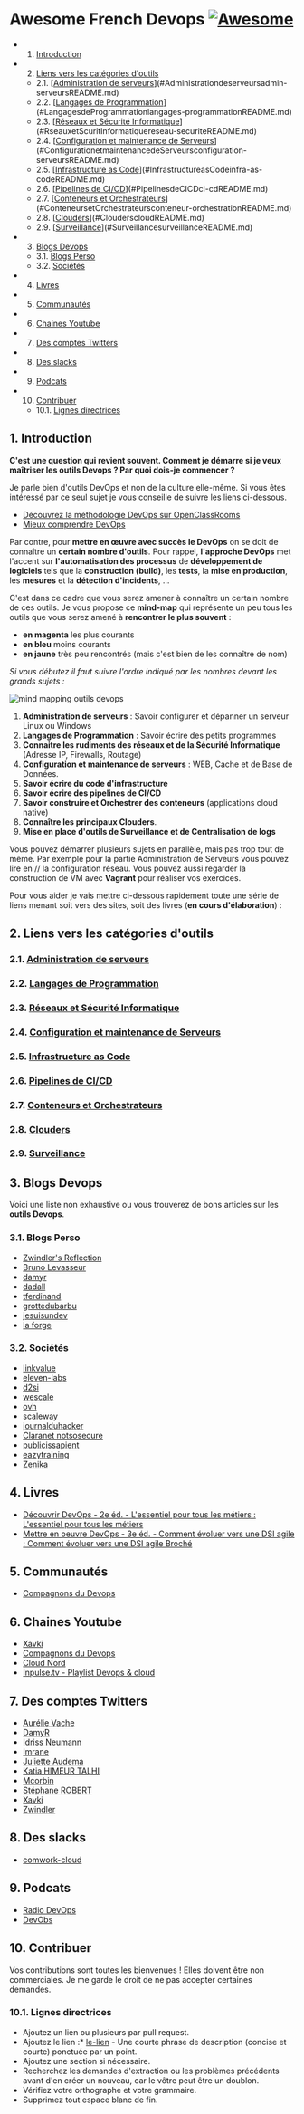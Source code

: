 # Awesome French Devops [![Awesome](https://cdn.rawgit.com/sindresorhus/awesome/d7305f38d29fed78fa85652e3a63e154dd8e8829/media/badge.svg)](https://github.com/sindresorhus/awesome)

<!-- vscode-markdown-toc -->
* 1. [Introduction](#Introduction)
* 2. [Liens vers les catégories d'outils](#Liensverslescatgoriesdoutils)
	* 2.1. [[Administration de serveurs](/admin-serveurs/README.md)](#Administrationdeserveursadmin-serveursREADME.md)
	* 2.2. [[Langages de Programmation](/langages-programmation/README.md)](#LangagesdeProgrammationlangages-programmationREADME.md)
	* 2.3. [[Réseaux et Sécurité Informatique](/reseau-securite/README.md)](#RseauxetScuritInformatiquereseau-securiteREADME.md)
	* 2.4. [[Configuration et maintenance de Serveurs](/configuration-serveurs/README.md)](#ConfigurationetmaintenancedeServeursconfiguration-serveursREADME.md)
	* 2.5. [[Infrastructure as Code](/infra-as-code/README.md)](#InfrastructureasCodeinfra-as-codeREADME.md)
	* 2.6. [[Pipelines de CI/CD](/ci-cd/README.md)](#PipelinesdeCICDci-cdREADME.md)
	* 2.7. [[Conteneurs et Orchestrateurs](/conteneur-orchestration/README.md)](#ConteneursetOrchestrateursconteneur-orchestrationREADME.md)
	* 2.8. [[Clouders](/cloud/README.md)](#ClouderscloudREADME.md)
	* 2.9. [[Surveillance](/surveillance/README.md)](#SurveillancesurveillanceREADME.md)
* 3. [Blogs Devops](#BlogsDevops)
	* 3.1. [Blogs Perso](#BlogsPerso)
	* 3.2. [Sociétés](#Socits)
* 4. [Livres](#Livres)
* 5. [Communautés](#Communauts)
* 6. [Chaines Youtube](#ChainesYoutube)
* 7. [Des comptes Twitters](#DescomptesTwitters)
* 8. [Des slacks](#Desslacks)
* 9. [Podcats](#Podcats)
* 10. [Contribuer](#Contribuer)
	* 10.1. [Lignes directrices](#Lignesdirectrices)

<!-- vscode-markdown-toc-config
	numbering=true
	autoSave=true
	/vscode-markdown-toc-config -->
<!-- /vscode-markdown-toc -->
##  1. <a name='Introduction'></a>Introduction

**C'est une question qui revient souvent. Comment je démarre si je veux maîtriser
les outils Devops ? Par quoi dois-je commencer ?**

Je parle bien d'outils DevOps et non de la culture elle-même. Si vous êtes
intéressé par ce seul sujet je vous conseille de suivre les liens ci-dessous.

- [Découvrez la méthodologie DevOps sur
  OpenClassRooms](https://openclassrooms.com/fr/courses/6093671-decouvrez-la-methodologie-devops)
- [Mieux comprendre DevOps](https://aws.amazon.com/fr/devops/what-is-devops/)

Par contre, pour **mettre en œuvre avec succès le DevOps** on se doit de
connaître un **certain nombre d'outils**. Pour rappel, **l'approche DevOps** met
l'accent sur **l'automatisation des processus** de **développement de
logiciels** tels que la **construction (build)**, les **tests**, la **mise en
production**, les **mesures** et la **détection d'incidents**, ...

C'est dans ce cadre que vous serez amener à connaître un certain nombre de
ces outils. Je vous propose ce **mind-map** qui représente un peu tous les
outils que vous serez amené à **rencontrer le plus souvent** :

- **en magenta** les plus courants
- **en bleu** moins courants
- **en jaune** très peu rencontrés (mais c'est bien de les connaître de nom)

_Si vous débutez il faut suivre l'ordre indiqué par les nombres devant les
grands sujets :_

![mind mapping outils devops](media/formation-outils-devops.webp)

1. **Administration de serveurs** : Savoir configurer et dépanner un serveur Linux ou
   Windows
2. **Langages de Programmation** : Savoir écrire des petits programmes
3. **Connaitre les rudiments des réseaux et de la Sécurité Informatique** (Adresse
   IP, Firewalls, Routage)
4. **Configuration et maintenance de serveurs** : WEB, Cache et de Base de Données.
5. **Savoir écrire du code d'infrastructure**
6. **Savoir écrire des pipelines de CI/CD**
7. **Savoir construire et Orchestrer des conteneurs** (applications cloud native)
8. **Connaître les principaux Clouders**.
9. **Mise en place d'outils de Surveillance et de Centralisation de logs**

Vous pouvez démarrer plusieurs sujets en parallèle, mais pas trop tout de même.
Par exemple pour la partie Administration de Serveurs vous pouvez lire en //
la configuration réseau. Vous pouvez aussi regarder la construction de VM avec
**Vagrant** pour réaliser vos exercices.

Pour vous aider je vais mettre ci-dessous rapidement toute une série de liens
menant soit vers des sites, soit des livres (**en cours d'élaboration**) :

##  2. <a name='Liensverslescatgoriesdoutils'></a>Liens vers les catégories d'outils

###  2.1. <a name='Administrationdeserveursadmin-serveursREADME.md'></a>[Administration de serveurs](/admin-serveurs/README.md)
###  2.2. <a name='LangagesdeProgrammationlangages-programmationREADME.md'></a>[Langages de Programmation](/langages-programmation/README.md)
###  2.3. <a name='RseauxetScuritInformatiquereseau-securiteREADME.md'></a>[Réseaux et Sécurité Informatique](/reseau-securite/README.md)
###  2.4. <a name='ConfigurationetmaintenancedeServeursconfiguration-serveursREADME.md'></a>[Configuration et maintenance de Serveurs](/configuration-serveurs/README.md)
###  2.5. <a name='InfrastructureasCodeinfra-as-codeREADME.md'></a>[Infrastructure as Code](/infra-as-code/README.md)
###  2.6. <a name='PipelinesdeCICDci-cdREADME.md'></a>[Pipelines de CI/CD](/ci-cd/README.md)
###  2.7. <a name='ConteneursetOrchestrateursconteneur-orchestrationREADME.md'></a>[Conteneurs et Orchestrateurs](/conteneur-orchestration/README.md)
###  2.8. <a name='ClouderscloudREADME.md'></a>[Clouders](/cloud/README.md)
###  2.9. <a name='SurveillancesurveillanceREADME.md'></a>[Surveillance](/surveillance/README.md)

##  3. <a name='BlogsDevops'></a>Blogs Devops

Voici une liste non exhaustive ou vous trouverez de bons articles sur les **outils
Devops**.

###  3.1. <a name='BlogsPerso'></a>Blogs Perso

- [Zwindler's Reflection](https://blog.zwindler.fr/)
- [Bruno Levasseur](https://blog.levassb.ovh/)
- [damyr](https://www.damyr.fr)
- [dadall](https://www.dadall.info)
- [tferdinand](https://tferdinand.net)
- [grottedubarbu](https://www.grottedubarbu.fr)
- [jesuisundev](https://www.jesuisundev.com)
- [la forge](https://lafor.ge/)

###  3.2. <a name='Socits'></a>Sociétés

- [linkvalue](https://blog.link-value.fr/)
- [eleven-labs](https://blog.eleven-labs.com)
- [d2si](https://blog.d2si.io)
- [wescale](https://blog.wescale.fr)
- [ovh](https://www.ovh.com/blog)
- [scaleway](https://blog.scaleway.com)
- [journalduhacker](https://www.journalduhacker.net)
- [Claranet notsosecure](https://notsosecure.com/blog)
- [publicissapient](http://blog.engineering.publicissapient.fr)
- [eazytraining](https://eazytraining.fr/blog/)
- [Zenika](https://blog.zenika.com/)

##  4. <a name='Livres'></a>Livres

- [Découvrir DevOps - 2e éd. - L'essentiel pour tous les métiers : L'essentiel pour tous les métiers](https://amzn.to/3roccO9)
- [Mettre en oeuvre DevOps - 3e éd. - Comment évoluer vers une DSI agile :
  Comment évoluer vers une DSI agile Broché](https://amzn.to/3e0d4pg)

##  5. <a name='Communauts'></a>Communautés

- [Compagnons du Devops](https://www.compagnons-devops.fr/)

##  6. <a name='ChainesYoutube'></a>Chaines Youtube

- [Xavki](https://www.youtube.com/c/xavki-linux)
- [Compagnons du Devops](https://www.youtube.com/c/LesCompagnonsduDevOps)
- [Cloud Nord](https://www.youtube.com/channel/UCD_iUcnDZgFlU_7fBmWH3tA)
- [Inpulse.tv - Playlist Devops & cloud](https://www.youtube.com/playlist?list=PLORtqNVm6r7BVC3ldqwLK4Nl_FgjwpQpU)

##  7. <a name='DescomptesTwitters'></a>Des comptes Twitters

- [Aurélie Vache](https://mobile.twitter.com/aurelievache)
- [DamyR](https://twitter.com/damyr_fr)
- [Idriss Neumann](https://twitter.com/idriss_neumann)
- [Imrane](https://twitter.com/ImraneSubstack)
- [Juliette Audema](https://twitter.com/ajuliettedev)
- [Katia HIMEUR TALHI](https://mobile.twitter.com/katia_tal)
- [Mcorbin](https://twitter.com/_mcorbin)
- [Stéphane ROBERT](https://twitter.com/RobertStphane19)
- [Xavki](https://twitter.com/xavki_off)
- [Zwindler](https://twitter.com/zwindler)

##  8. <a name='Desslacks'></a>Des slacks

- [comwork-cloud](https://t.co/kQcXNqtoNZ)

##  9. <a name='Podcats'></a>Podcats

- [Radio DevOps](https://lydra.fr/radio-devops/)
- [DevObs](https://devobs.p7t.tech/)

##  10. <a name='Contribuer'></a>Contribuer

Vos contributions sont toutes les bienvenues ! Elles doivent être non
commerciales. Je me garde le droit de ne pas accepter certaines demandes.

###  10.1. <a name='Lignesdirectrices'></a>Lignes directrices

- Ajoutez un lien ou plusieurs par pull request.
- Ajoutez le lien :* [le-lien](http://example.com/) - Une courte phrase
  de description (concise et courte) ponctuée par un point.
- Ajoutez une section si nécessaire.
- Recherchez les demandes d'extraction ou les problèmes précédents avant d'en créer un nouveau, car le vôtre peut être un doublon.
- Vérifiez votre orthographe et votre grammaire.
- Supprimez tout espace blanc de fin.
